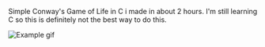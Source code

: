 Simple Conway's Game of Life in C i made in about 2 hours.
I'm still learning C so this is definitely not the best way to do this.

![Example gif](https://github.com/Eugen-str/game-of-life/blob/main/example.gif)
